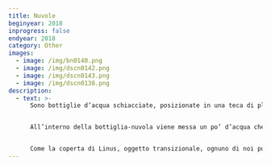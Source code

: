 ```yaml
---
title: Nuvole
beginyear: 2018
inprogress: false
endyear: 2018
category: Other
images:
  - image: /img/bn0140.png
  - image: /img/dscn0142.png
  - image: /img/dscn0143.png
  - image: /img/dscn0138.png
description:
  - text: >-
      Sono bottiglie d’acqua schiacciate, posizionate in una teca di plexiglass.


      All’interno della bottiglia-nuvola viene messa un po’ d’acqua che forma delle goccioline sulle pareti interne.


      Come la coperta di Linus, oggetto transizionale, ognuno di noi può possedere la propria nuvola.
---
```

